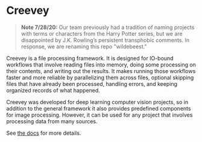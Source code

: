 # Creevey

> **Note 7/28/20:** Our team previously had a tradition of naming projects with terms or characters from the Harry Potter series, but we are disappointed by J.K. Rowling’s persistent transphobic comments. In response, we are renaming this repo "wildebeest."

Creevey is a file processing framework. It is designed for IO-bound workflows that involve reading files into memory, doing some processing on their contents, and writing out the results. It makes running those workflows faster and more reliable by parallelizing them across files, optional skipping files that have already been processed, handling errors, and keeping organized records of what happened.

Creevey was developed for deep learning computer vision projects, so in addition to the general framework it also provides predefined components for image processing. However, it can be used for any project that involves processing data from many sources.

See [the docs](https://creevey.readthedocs.io/) for more details.
